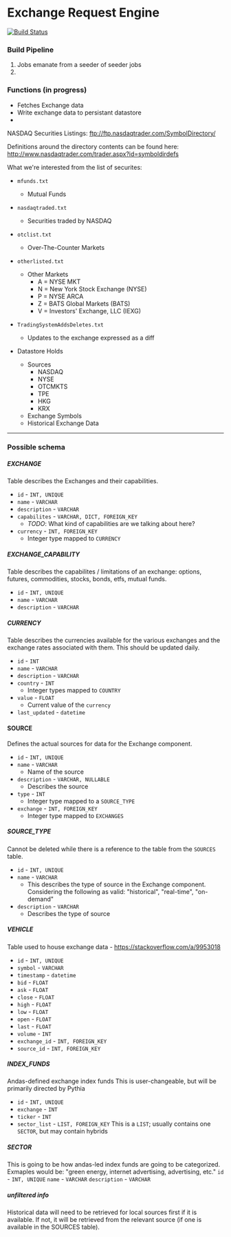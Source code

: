 # Exchange Request Engine

[![Build Status](https://travis-ci.org/andas-pythia/exchange.svg?branch=master)](https://travis-ci.org/andas-pythia/exchange)

### Build Pipeline

1. Jobs emanate from a seeder of seeder jobs
1.


### Functions (in progress)
- Fetches Exchange data
- Write exchange data to persistant datastore
- 

NASDAQ Securities Listings:
ftp://ftp.nasdaqtrader.com/SymbolDirectory/

Definitions around the directory contents can be found here:
http://www.nasdaqtrader.com/trader.aspx?id=symboldirdefs

What we're interested from the list of securites: 
- `mfunds.txt`
    - Mutual Funds
- `nasdaqtraded.txt`
    - Securities traded by NASDAQ
- `otclist.txt` 
    - Over-The-Counter Markets
- `otherlisted.txt`
    - Other Markets
        - A = NYSE MKT
        - N = New York Stock Exchange (NYSE)
        - P = NYSE ARCA
        - Z = BATS Global Markets (BATS)
        - V = Investors' Exchange, LLC (IEXG)
- `TradingSystemAddsDeletes.txt`
    - Updates to the exchange expressed as a diff



- Datastore Holds
    - Sources
        - NASDAQ
        - NYSE
        - OTCMKTS
        - TPE
        - HKG
        - KRX
    - Exchange Symbols
    - Historical Exchange Data

------

### Possible schema

##### EXCHANGE
Table describes the Exchanges and their capabilities.
- `id` - `INT, UNIQUE`
- `name` - `VARCHAR`
- `description` - `VARCHAR`
- `capabilites` - `VARCHAR, DICT, FOREIGN_KEY`
    - *TODO*: What kind of capabilities are we talking about here?
- `currency` - `INT, FOREIGN_KEY`
    - Integer type mapped to `CURRENCY`

##### EXCHANGE_CAPABILITY
Table describes the capabilites / limitations of an exchange: options, futures, commodities, stocks, bonds, etfs, mutual funds.
- `id` - `INT, UNIQUE`
- `name` - `VARCHAR`
- `description` - `VARCHAR`

##### CURRENCY
Table describes the currencies available for the various exchanges and the exchange rates associated with them. This should be updated daily. 
- `id` - `INT`
- `name` - `VARCHAR`
- `description` - `VARCHAR`
- `country` - `INT`
    - Integer types mapped to `COUNTRY`
- `value` - `FLOAT`
    - Current value of the `currency`
- `last_updated` - `datetime`

#### SOURCE
Defines the actual sources for data for the Exchange component.
- `id` - `INT, UNIQUE`
- `name` - `VARCHAR`
    - Name of the source
- `description` - `VARCHAR, NULLABLE`
    - Describes the source
- `type` - `INT`
    - Integer type mapped to a `SOURCE_TYPE`
- `exchange` - `INT, FOREIGN_KEY`
    - Integer type mapped to `EXCHANGES`

##### SOURCE_TYPE
Cannot be deleted while there is a reference to the table from the `SOURCES` table.
- `id` - `INT, UNIQUE`
- `name` - `VARCHAR`
    - This describes the type of source in the Exchange component. Considering the following as valid: "historical", "real-time", "on-demand"
- `description` - `VARCHAR`
    - Describes the type of source

##### VEHICLE
Table used to house exchange data - https://stackoverflow.com/a/9953018
- `id` - `INT, UNIQUE`
- `symbol` - `VARCHAR`
- `timestamp` - `datetime`
- `bid` - `FLOAT`
- `ask` - `FLOAT`
- `close` - `FLOAT`
- `high` - `FLOAT`
- `low` - `FLOAT`
- `open` - `FLOAT`
- `last` - `FLOAT`
- `volume` - `INT`
- `exchange_id` - `INT, FOREIGN_KEY`
- `source_id` - `INT, FOREIGN_KEY`

##### INDEX_FUNDS
Andas-defined exchange index funds This is user-changeable, but will be primarily directed by Pythia
- `id` - `INT, UNIQUE`
- `exchange` - `INT`
- `ticker` - `INT`
- `sector_list` - `LIST, FOREIGN_KEY`
        This is a `LIST`; usually contains one `SECTOR`, but may contain hybrids

##### SECTOR
This is going to be how andas-led index funds are going to be categorized. Exmaples would be: "green energy, internet advertising, advertising, etc."
`id` - `INT, UNIQUE`
`name` - `VARCHAR`
`description` - `VARCHAR`

    

##### unfiltered info
Historical data will need to be retrieved for local sources first if it is available. If not, it will be retrieved from the relevant source (if one is available in the SOURCES table).
